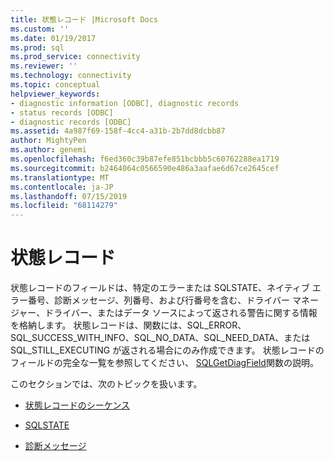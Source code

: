 ```yaml
---
title: 状態レコード |Microsoft Docs
ms.custom: ''
ms.date: 01/19/2017
ms.prod: sql
ms.prod_service: connectivity
ms.reviewer: ''
ms.technology: connectivity
ms.topic: conceptual
helpviewer_keywords:
- diagnostic information [ODBC], diagnostic records
- status records [ODBC]
- diagnostic records [ODBC]
ms.assetid: 4a987f69-158f-4cc4-a31b-2b7dd8dcbb87
author: MightyPen
ms.author: genemi
ms.openlocfilehash: f6ed360c39b87efe851bcbbb5c60762288ea1719
ms.sourcegitcommit: b2464064c0566590e486a3aafae6d67ce2645cef
ms.translationtype: MT
ms.contentlocale: ja-JP
ms.lasthandoff: 07/15/2019
ms.locfileid: "68114279"
---
```

# <a name="status-records"></a>状態レコード
状態レコードのフィールドは、特定のエラーまたは SQLSTATE、ネイティブ エラー番号、診断メッセージ、列番号、および行番号を含む、ドライバー マネージャー、ドライバー、またはデータ ソースによって返される警告に関する情報を格納します。 状態レコードは、関数には、SQL_ERROR、SQL_SUCCESS_WITH_INFO、SQL_NO_DATA、SQL_NEED_DATA、または SQL_STILL_EXECUTING が返される場合にのみ作成できます。 状態レコードのフィールドの完全な一覧を参照してください、 [SQLGetDiagField](../../../odbc/reference/syntax/sqlgetdiagfield-function.md)関数の説明。  
  
 このセクションでは、次のトピックを扱います。  
  
-   [状態レコードのシーケンス](../../../odbc/reference/develop-app/sequence-of-status-records.md)  
  
-   [SQLSTATE](../../../odbc/reference/develop-app/sqlstates.md)  
  
-   [診断メッセージ](../../../odbc/reference/develop-app/diagnostic-messages.md)
